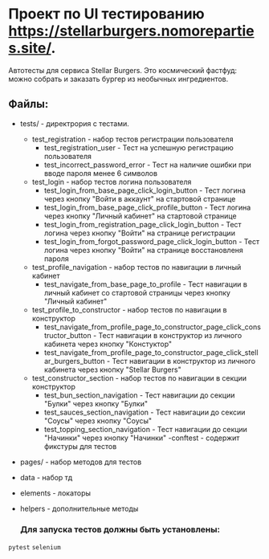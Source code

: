# Проект по UI тестированию https://stellarburgers.nomoreparties.site/.
Автотесты для сервиса Stellar Burgers. Это космический фастфуд: можно собрать и заказать бургер из необычных ингредиентов.
## Файлы:
- tests/ - директрория с тестами.
  
    - test_registration - набор тестов регистрации пользователя
        - test_registration_user - Тест на успешную регистрацию пользователя
        - test_incorrect_password_error - Тест на наличие ошибки при вводе пароля менее 6 символов
    - test_login - набор тестов логина пользователя
        - test_login_from_base_page_click_login_button - Тест логина через кнопку "Войти в аккаунт" на стартовой странице
        - test_login_from_base_page_click_profile_button - Teст логина через кнопку "Личный кабинет" на стартовой странице
        - test_login_from_registration_page_click_login_button - Тест логина через кнопку "Войти" на странице регистрации
        - test_login_from_forgot_password_page_click_login_button - Тест логина через кнопку "Войти" на странице восстановленя пароля
    - test_profile_navigation - набор тестов по навигации в личный кабинет
        - test_navigate_from_base_page_to_profile - Тест навигации в личный кабинет со стартовой страницы через кнопку "Личный кабинет"
    - test_profile_to_constructor - набор тестов по навигации в конструктор
        - test_navigate_from_profile_page_to_constructor_page_click_constructor_button - Тест навигации в конструктор из личного кабинета через кнопку "Констуктор"
        - test_navigate_from_profile_page_to_constructor_page_click_stellar_burgers_button - Тест навигации в конструктор из личного кабинета через кнопку "Stellar Burgers"
    - test_constructor_section - набор тестов по навигации в секции конструктор
        - test_bun_section_navigation - Тест навигации до секции "Булки" через кнопку "Булки"
        - test_sauces_section_navigation - Тест навигации до сексии "Соусы" через кнопку "Соусы"
        - test_topping_section_navigation - Тест навигации до секции "Начинки" через кнопку "Начинки"
    -conftest - содержит фикстуры для тестов
- pages/ - набор методов для тестов
- data - набор тд
- elements - локаторы
- helpers - дополнительные методы

  ### Для запуска тестов должны быть установлены:
`pytest`
`selenium`
